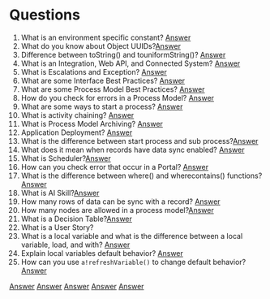 # Questions
1. What is an environment specific constant? [Answer](./OtherObjects/Constants.md#environment-specific)
2. What do you know about Object UUIDs?[Answer](./Objects.md#uuids)
3. Difference between toString() and touniformString()? [Answer](./Functions/Conversion.md#convert-a-value-to-text)
4. What is an Integration, Web API, and Connected System? [Answer](./Integrations/README.md)
5. What is Escalations and Exception? [Answer](./ProcessModels/EscalationandException.md)
6. What are some Interface Best Practices? [Answer](./OtherObjects/Interfaces.md#interface-best-practice)
7. What are some Process Model Best Practices? [Answer](./ProcessModels/ProcessModels.md#process-model-best-practices)
8. How do you check for errors in a Process Model? [Answer](./ProcessModels/ProcessModels.md#errors-in-a-process-model)
9. What are some ways to start a process? [Answer](./ProcessModels/ProcessModels.md#ways-to-start-a-process)
10. What is activity chaining? [Answer](./ProcessModels/ProcessModels.md#activity-chaining)
11. What is Process Model Archiving? [Answer](./ProcessModels/ProcessModels.md#archiving)
12. Application Deployment? [Answer](./Deployment.md)
13. What is the difference between start process and sub process?[Answer](./ProcessModels/Nodes/SmartServices/StartingProcesses/StartSubProcess.md#start-process-vs-sub-process)
15. What does it mean when records have data sync enabled? [Answer](./Data/Records/Records.md#record-data-sync)
16. What is Scheduler?[Answer](./ProcessModels/SCHEDULER.md)
17. How can you check error that occur in a Portal? [Answer](./Portals/PORTALS.md#monitoring-portals)
18. What is the difference between where() and wherecontains() functions? [Answer](./Functions/Array.md#where)
19. What is AI Skill?[Answer]()
20. How many rows of data can be sync with a record? [Answer](./Records/RECORDS.md#record-data-sync)
21. How many nodes are allowed in a process model?[Answer](./ProcessModels/ProcessModels.md#process-model-best-practices)
22. What is a Decision Table?[Answer](./OtherObjects/DecisionTable.md)
23. What is a User Story?
24. What is a local variable and what is the difference between a local variable, load, and with? [Answer](./OtherObjects/LocalVariables.md#local-variales)
25. Explain local variables default behavior? [Answer](./OtherObjects/LocalVariables.md#default-refresh-behavior-for-all-local-variables)
26. How can you use `a!refreshVariable()` to change default behavior? [Answer](./OtherObjects/LocalVariables.md#disable-default-refresh-behavior-arefreshvariable)



[Answer]()
[Answer]()
[Answer]()
[Answer]()
[Answer]()

